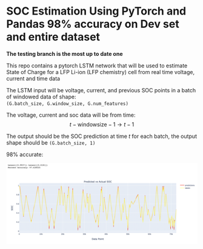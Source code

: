 # SOC Estimation Using PyTorch and Pandas 98% accuracy on Dev set and entire dataset

**The testing branch is the most up to date one**

This repo contains a pytorch LSTM network that will be used to estimate State of Charge for a LFP Li-ion (LFP chemistry) cell from real time voltage, current and time data


The LSTM input will be voltage, current, and previous SOC points in a batch of windowed data of shape: <br>```(G.batch_size, G.window_size, G.num_features)```

The voltage, current and soc data will be from time: $$t - \text{windowsize} - 1 \rightarrow t - 1$$

The output should be the SOC prediction at time $t$ for each batch, the output shape should be ```(G.batch_size, 1)```

98% accurate:

<img src="https://github.com/att-ar/pytorch_colab/blob/main/dataset_predict.png">
